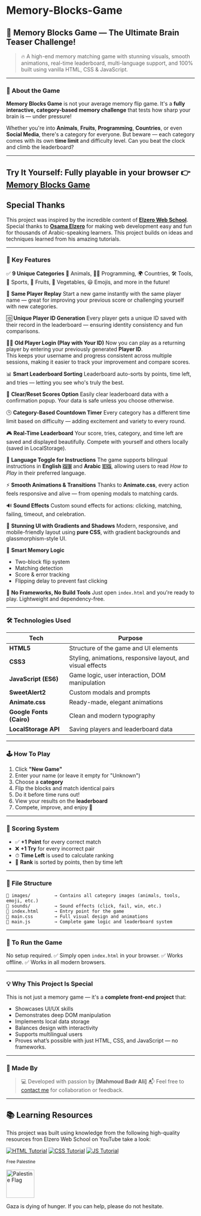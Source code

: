 # Memory-Blocks-Game
## 🧠 Memory Blocks Game — The Ultimate Brain Teaser Challenge!

> 🔥 A high-end memory matching game with stunning visuals, smooth animations, real-time leaderboard, multi-language support, and 100% built using vanilla HTML, CSS & JavaScript.

---

### 🌟 About the Game

**Memory Blocks Game** is not your average memory flip game. It's a **fully interactive, category-based memory challenge** that tests how sharp your brain is — under pressure!

Whether you're into **Animals**, **Fruits**, **Programming**, **Countries**, or even **Social Media**, there's a category for everyone. But beware — each category comes with its own **time limit** and difficulty level. Can you beat the clock and climb the leaderboard?

---

Try It Yourself: Fully playable in your browser 👉 [Memory Blocks Game](https://mahmoudbadrali.github.io/Memory-Blocks-Game/)
---

## Special Thanks

This project was inspired by the incredible content of [**Elzero Web School**](https://www.youtube.com/@ElzeroWebSchool).
Special thanks to [**Osama Elzero**](https://www.facebook.com/OsElzero/) for making web development easy and fun for thousands of Arabic-speaking learners. This project builds on ideas and techniques learned from his amazing tutorials.

---

### 🌟 Key Features

✅ **9 Unique Categories**
🐾 Animals, 🧑‍💻 Programming, 🌍 Countries, 🛠 Tools, 🏀 Sports, 🍎 Fruits, 🥦 Vegetables, 😃 Emojis, and more in the future!

🔁 **Same Player Replay**
Start a new game instantly with the same player name — great for improving your previous score or challenging yourself with new categories.

🆔 **Unique Player ID Generation**
Every player gets a unique ID saved with their record in the leaderboard — ensuring identity consistency and fun comparisons.

🧑‍🎮 **Old Player Login (Play with Your ID)**
Now you can play as a returning player by entering your previously generated **Player ID**.  
This keeps your username and progress consistent across multiple sessions, making it easier to track your improvement and compare scores.

📊 **Smart Leaderboard Sorting**
Leaderboard auto-sorts by points, time left, and tries — letting you see who's truly the best.

📌 **Clear/Reset Scores Option**
Easily clear leaderboard data with a confirmation popup. Your data is safe unless you choose otherwise.

🕒 **Category-Based Countdown Timer**
Every category has a different time limit based on difficulty — adding excitement and variety to every round.

🎮 **Real-Time Leaderboard**
Your score, tries, category, and time left are saved and displayed beautifully. Compete with yourself and others locally (saved in LocalStorage).

💬 **Language Toggle for Instructions**
The game supports bilingual instructions in **English 🇬🇧** and **Arabic 🇪🇬**, allowing users to read *How to Play* in their preferred language.

⚡ **Smooth Animations & Transitions**
Thanks to **Animate.css**, every action feels responsive and alive — from opening modals to matching cards.

🔊 **Sound Effects**
Custom sound effects for actions: clicking, matching, failing, timeout, and celebration.

🎨 **Stunning UI with Gradients and Shadows**
Modern, responsive, and mobile-friendly layout using **pure CSS**, with gradient backgrounds and glassmorphism-style UI.

🧠 **Smart Memory Logic**

* Two-block flip system
* Matching detection
* Score & error tracking
* Flipping delay to prevent fast clicking

💾 **No Frameworks, No Build Tools**
Just open `index.html` and you're ready to play. Lightweight and dependency-free.

---

### 🛠 Technologies Used

| Tech                     | Purpose                                                    |
| ------------------------ | ---------------------------------------------------------- |
| **HTML5**                | Structure of the game and UI elements                      |
| **CSS3**                 | Styling, animations, responsive layout, and visual effects |
| **JavaScript (ES6)**     | Game logic, user interaction, DOM manipulation             |
| **SweetAlert2**          | Custom modals and prompts                                  |
| **Animate.css**          | Ready-made, elegant animations                             |
| **Google Fonts (Cairo)** | Clean and modern typography                                |
| **LocalStorage API**     | Saving players and leaderboard data                        |

---

### 🕹 How To Play

1. Click **"New Game"**
2. Enter your name (or leave it empty for "Unknown")
3. Choose a **category**
4. Flip the blocks and match identical pairs
5. Do it before time runs out!
6. View your results on the **leaderboard**
7. Compete, improve, and enjoy 🎉

---

### 🧠 Scoring System

* ✅ **+1 Point** for every correct match
* ❌ **+1 Try** for every incorrect pair
* ⏱ **Time Left** is used to calculate ranking
* 🏅 **Rank** is sorted by points, then by time left

---

### 📆 File Structure

```
📁 images/         → Contains all category images (animals, tools, emoji, etc.)
📁 sounds/         → Sound effects (click, fail, win, etc.)
📄 index.html      → Entry point for the game
📄 main.css        → Full visual design and animations
📄 main.js         → Complete game logic and leaderboard system
```

---

### 🔧 To Run the Game

No setup required.
✅ Simply open `index.html` in your browser.
✅ Works offline.
✅ Works in all modern browsers.

---

### 💡 Why This Project Is Special

This is not just a memory game — it's a **complete front-end project** that:

* Showcases UI/UX skills
* Demonstrates deep DOM manipulation
* Implements local data storage
* Balances design with interactivity
* Supports multilingual users
* Proves what’s possible with just HTML, CSS, and JavaScript — no frameworks.

---

### 👤 Made By

> 💻 Developed with passion by **\[Mahmoud Badr Ali]**
> 📬 Feel free to [contact me](mailto:mahmoudbadrali15@gmail.com) for collaboration or feedback.

---

## 📚 Learning Resources  
This project was built using knowledge from the following high-quality resources fron Elzero Web School on YouTube take a look:

[![HTML Tutorial](https://img.icons8.com/color/48/000000/html-5.png)](https://www.youtube.com/watch?v=6QAELgirvjs&list=PLDoPjvoNmBAw_t_XWUFbBX-c9MafPk9ji)
[![CSS Tutorial](https://img.icons8.com/color/48/000000/css3.png)](https://www.youtube.com/watch?v=X1ulCwyhCVM&list=PLDoPjvoNmBAzjsz06gkzlSrlev53MGIKe)
[![JS Tutorial](https://img.icons8.com/color/48/000000/javascript.png)](https://www.youtube.com/watch?v=MAauLwSHO6Y&list=PLDoPjvoNmBAx3kiplQR_oeDqLDBUDYwVv)

<sub style="vertical-align: middle;">Free Palestine</sub>
<p align="left">
  <img src="https://upload.wikimedia.org/wikipedia/commons/0/00/Flag_of_Palestine.svg" alt="Palestine Flag" width="75" style="vertical-align: middle; margin-right: 10px;"/>
</p>
Gaza is dying of hunger. If you can help, please do not hesitate.
